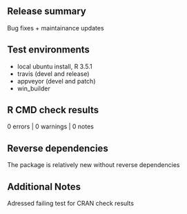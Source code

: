## Release summary
Bug fixes + maintainance updates

## Test environments
* local ubuntu install, R 3.5.1
* travis (devel and release)
* appveyor (devel and patch)
* win_builder

## R CMD check results

0 errors | 0 warnings | 0 notes


## Reverse dependencies

The package is relatively new without reverse dependencies

## Additional Notes

Adressed failing test for CRAN check results

